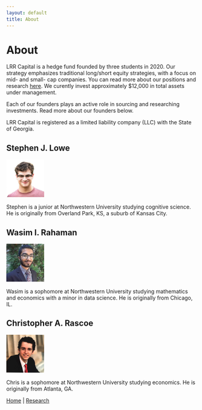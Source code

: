 ```yaml
---
layout: default
title: About
---
```

# About

LRR Capital is a hedge fund founded by three students in 2020. Our strategy emphasizes traditional long/short equity strategies, with a focus on mid- and small- cap companies. You can read more about our positions and research <a href="/research">here</a>. We curently invest approximately $12,000 in total assets under management.

Each of our founders plays an active role in sourcing and researching investments. Read more about our founders below.

LRR Capital is registered as a limited liability company (LLC) with the State of Georgia. 

## Stephen J. Lowe

<img src="/images/stephen-1.jpg" alt="Stephen" width="100"/>

Stephen is a junior at Northwestern University studying cognitive science. He is originally from Overland Park, KS, a suburb of Kansas City. 

## Wasim I. Rahaman

<img src="/images/wasim-1.jpg" alt="Wasim" width="100"/>

Wasim is a sophomore at Northwestern University studying mathematics and economics with a minor in data science. He is originally from Chicago, IL.
 
## Christopher A. Rascoe

<img src="/images/seal-1.jpg" alt="Chris" width="100"/>

Chris is a sophomore at Northwestern University studying economics. He is originally from Atlanta, GA. 


<a href="/index">Home</a> | <a href="/research">Research</a>
